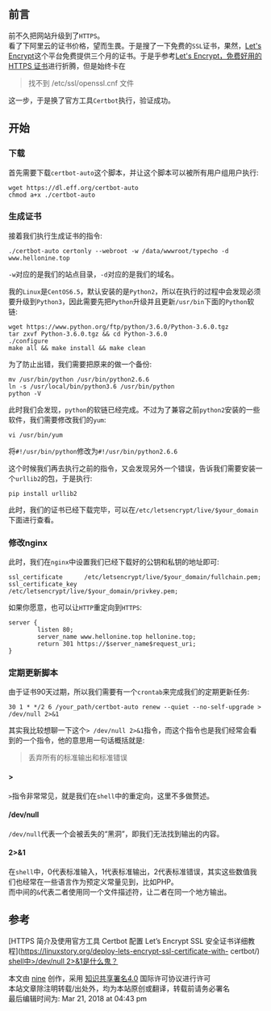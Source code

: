 ## 前言

前不久把网站升级到了`HTTPS`。  
看了下阿里云的证书价格，望而生畏。于是搜了一下免费的`SSL`证书，果然，[Let's
Encrypt](https://letsencrypt.org/)这个平台免费提供三个月的证书。于是乎参考[Let's Encrypt，免费好用的
HTTPS 证书](https://imququ.com/post/letsencrypt-certificate.html)进行折腾，但是始终卡在

> 找不到 /etc/ssl/openssl.cnf 文件

这一步，于是换了官方工具`Certbot`执行，验证成功。

## 开始

### 下载

首先需要下载`certbot-auto`这个脚本，并让这个脚本可以被所有用户组用户执行:

    
    
    wget https://dl.eff.org/certbot-auto
    chmod a+x ./certbot-auto

### 生成证书

接着我们执行生成证书的指令:

    
    
    ./certbot-auto certonly --webroot -w /data/wwwroot/typecho -d www.hellonine.top

`-w`对应的是我们的站点目录，`-d`对应的是我们的域名。

我的`Linux`是`CentOS6.5`，默认安装的是`Python2`，所以在执行的过程中会发现必须要升级到`Python3`，因此需要先把`Python`升级并且更新`/usr/bin`下面的`Python`软链:

    
    
    wget https://www.python.org/ftp/python/3.6.0/Python-3.6.0.tgz
    tar zxvf Python-3.6.0.tgz && cd Python-3.6.0
    ./configure
    make all && make install && make clean

为了防止出错，我们需要把原来的做一个备份:

    
    
    mv /usr/bin/python /usr/bin/python2.6.6
    ln -s /usr/local/bin/python3.6 /usr/bin/python
    python -V

此时我们会发现，`python`的软链已经完成。不过为了兼容之前`python2`安装的一些软件，我们需要修改我们的`yum`:

    
    
    vi /usr/bin/yum

将`#!/usr/bin/python`修改为`#!/usr/bin/python2.6.6`

这个时候我们再去执行之前的指令，又会发现另外一个错误，告诉我们需要安装一个`urllib2`的包，于是执行:

    
    
    pip install urllib2

此时，我们的证书已经下载完毕，可以在`/etc/letsencrypt/live/$your_domain`下面进行查看。

### 修改nginx

此时，我们在`nginx`中设置我们已经下载好的公钥和私钥的地址即可:

    
    
    ssl_certificate      /etc/letsencrypt/live/$your_domain/fullchain.pem;
    ssl_certificate_key     /etc/letsencrypt/live/$your_domain/privkey.pem;

如果你愿意，也可以让`HTTP`重定向到`HTTPS`:

    
    
    server {
            listen 80;
            server_name www.hellonine.top hellonine.top;
            return 301 https://$server_name$request_uri;
    }

### 定期更新脚本

由于证书90天过期，所以我们需要有一个`crontab`来完成我们的定期更新任务:

    
    
    30 1 * */2 6 /your_path/certbot-auto renew --quiet --no-self-upgrade > /dev/null 2>&1

其实我比较想聊一下这个`> /dev/null 2>&1`指令，而这个指令也是我们经常会看到的一个指令，他的意思用一句话概括就是:

> 丢弃所有的标准输出和标准错误

#### >

`>`指令非常常见，就是我们在`shell`中的重定向，这里不多做赘述。

#### /dev/null

`/dev/null`代表一个会被丢失的“黑洞”，即我们无法找到输出的内容。

#### 2>&1

在`shell`中，0代表标准输入，1代表标准输出，2代表标准错误，其实这些数值我们也经常在一些语言作为预定义常量见到，比如PHP。  
而中间的`&`代表二者使用同一个文件描述符，让二者在同一个地方输出。

## 参考

[HTTPS 简介及使用官方工具 Certbot 配置 Let’s Encrypt SSL
安全证书详细教程](https://linuxstory.org/deploy-lets-encrypt-ssl-certificate-with-
certbot/)  
[shell中>/dev/null
2>&1是什么鬼？](http://www.kissyu.org/2016/12/25/shell%E4%B8%AD%3E%20:dev:null%202%20%3E%20&1%E6%98%AF%E4%BB%80%E4%B9%88%E9%AC%BC%EF%BC%9F/)

本文由 [nine](https://www.hellonine.top/index.php/author/1/) 创作，采用
[知识共享署名4.0](https://creativecommons.org/licenses/by/4.0/) 国际许可协议进行许可  
本站文章除注明转载/出处外，均为本站原创或翻译，转载前请务必署名  
最后编辑时间为: Mar 21, 2018 at 04:43 pm

